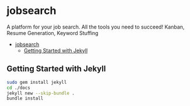 # jobsearch

A platform for your job search. All the tools you need to succeed! Kanban, Resume Generation, Keyword Stuffing

- [jobsearch](#jobsearch)
  - [Getting Started with Jekyll](#getting-started-with-jekyll)

## Getting Started with Jekyll

```bash
sudo gem install jekyll
cd ./docs
jekyll new --skip-bundle .
bundle install
```